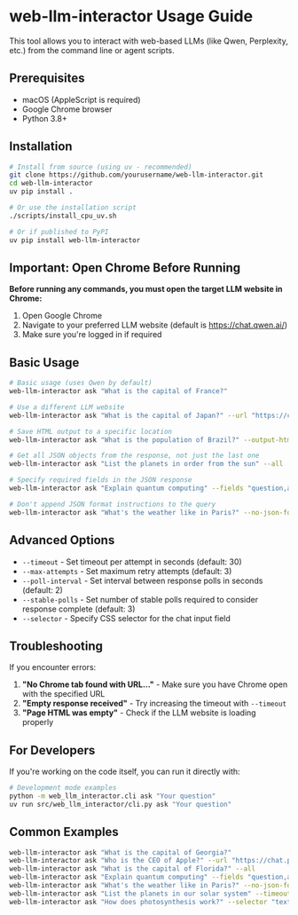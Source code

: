 # web-llm-interactor Usage Guide

This tool allows you to interact with web-based LLMs (like Qwen, Perplexity, etc.) from the command line or agent scripts.

## Prerequisites

- macOS (AppleScript is required)
- Google Chrome browser
- Python 3.8+

## Installation

```bash
# Install from source (using uv - recommended)
git clone https://github.com/yourusername/web-llm-interactor.git
cd web-llm-interactor
uv pip install .

# Or use the installation script
./scripts/install_cpu_uv.sh

# Or if published to PyPI
uv pip install web-llm-interactor
```

## Important: Open Chrome Before Running

**Before running any commands, you must open the target LLM website in Chrome:**

1. Open Google Chrome
2. Navigate to your preferred LLM website (default is https://chat.qwen.ai/)
3. Make sure you're logged in if required

## Basic Usage

```bash
# Basic usage (uses Qwen by default)
web-llm-interactor ask "What is the capital of France?"

# Use a different LLM website
web-llm-interactor ask "What is the capital of Japan?" --url "https://chat.perplexity.ai/"

# Save HTML output to a specific location
web-llm-interactor ask "What is the population of Brazil?" --output-html "./my_response.html"

# Get all JSON objects from the response, not just the last one
web-llm-interactor ask "List the planets in order from the sun" --all

# Specify required fields in the JSON response
web-llm-interactor ask "Explain quantum computing" --fields "question,answer"

# Don't append JSON format instructions to the query
web-llm-interactor ask "What's the weather like in Paris?" --no-json-format
```

## Advanced Options

- `--timeout` - Set timeout per attempt in seconds (default: 30)
- `--max-attempts` - Set maximum retry attempts (default: 3)
- `--poll-interval` - Set interval between response polls in seconds (default: 2)
- `--stable-polls` - Set number of stable polls required to consider response complete (default: 3)
- `--selector` - Specify CSS selector for the chat input field

## Troubleshooting

If you encounter errors:

1. **"No Chrome tab found with URL..."** - Make sure you have Chrome open with the specified URL
2. **"Empty response received"** - Try increasing the timeout with `--timeout`
3. **"Page HTML was empty"** - Check if the LLM website is loading properly

## For Developers

If you're working on the code itself, you can run it directly with:

```bash
# Development mode examples
python -m web_llm_interactor.cli ask "Your question"
uv run src/web_llm_interactor/cli.py ask "Your question"
```

## Common Examples

```bash
web-llm-interactor ask "What is the capital of Georgia?"
web-llm-interactor ask "Who is the CEO of Apple?" --url "https://chat.perplexity.ai/" --output-html "./perplexity_response.html"
web-llm-interactor ask "What is the capital of Florida?" --all
web-llm-interactor ask "Explain quantum computing" --fields "question,answer"
web-llm-interactor ask "What's the weather like in Paris?" --no-json-format
web-llm-interactor ask "List the planets in our solar system" --timeout 45
web-llm-interactor ask "How does photosynthesis work?" --selector "textarea.chat-input"
```